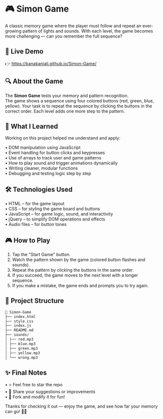 # 🎮 Simon Game
A classic memory game where the player must follow and repeat an ever-growing pattern of lights and sounds. With each level, the game becomes more challenging — can you remember the full sequence?

## 🔗 Live Demo
👉 https://kanakanjali.github.io/Simon-Game/

## 🔍 About the Game
The **Simon Game** tests your memory and pattern recognition.  
The game shows a sequence using four colored buttons (red, green, blue, yellow). Your task is to repeat the sequence by clicking the buttons in the correct order. Each level adds one more step to the pattern.

## 🚀 What I Learned
Working on this project helped me understand and apply:

• DOM manipulation using JavaScript  
• Event handling for button clicks and keypresses  
• Use of arrays to track user and game patterns  
• How to play sound and trigger animations dynamically  
• Writing cleaner, modular functions  
• Debugging and testing logic step by step  

## 🛠️ Technologies Used
• HTML – for the game layout  
• CSS – for styling the game board and buttons  
• JavaScript – for game logic, sound, and interactivity  
• jQuery – to simplify DOM operations and effects  
• Audio files – for button tones  

## 🎮 How to Play
1. Tap the "Start Game" button.  
2. Watch the pattern shown by the game (colored button flashes and sounds).  
3. Repeat the pattern by clicking the buttons in the same order.  
4. If you succeed, the game moves to the next level with a longer sequence.  
5. If you make a mistake, the game ends and prompts you to try again.
   
## 📁 Project Structure
```bash
📁 Simon-Game
├── index.html
├── style.css
├── index.js
├── README.md
├── sounds/
│ ├── red.mp3
│ ├── blue.mp3
│ ├── green.mp3
│ ├── yellow.mp3
│ └── wrong.mp3
```

## ✨ Final Notes
• ⭐ Feel free to star the repo  
• 💬 Share your suggestions or improvements  
• 🔁 Fork and modify it for fun!

Thanks for checking it out — enjoy the game, and see how far your memory can go! 🚀🧠
